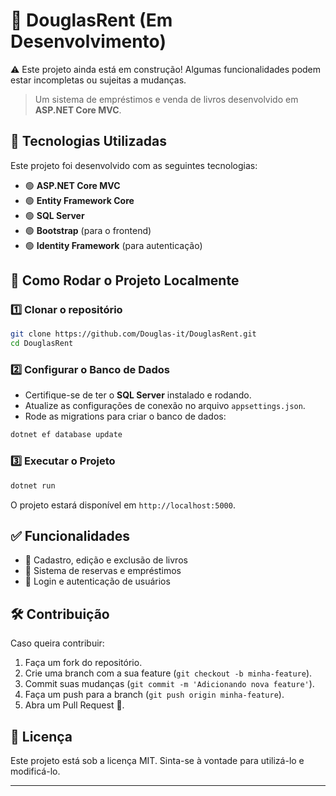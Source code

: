 
# 📌 DouglasRent (Em Desenvolvimento)
⚠️ Este projeto ainda está em construção! Algumas funcionalidades podem estar incompletas ou sujeitas a mudanças.


> Um sistema de empréstimos e venda de livros desenvolvido em **ASP.NET Core MVC**.

## 🚀 Tecnologias Utilizadas

Este projeto foi desenvolvido com as seguintes tecnologias:

- 🟢 **ASP.NET Core MVC**
- 🟢 **Entity Framework Core**
- 🟢 **SQL Server**
- 🟢 **Bootstrap** (para o frontend)
- 🟢 **Identity Framework** (para autenticação)

## 🔧 Como Rodar o Projeto Localmente

### 1️⃣ Clonar o repositório
```bash
git clone https://github.com/Douglas-it/DouglasRent.git
cd DouglasRent
```

### 2️⃣ Configurar o Banco de Dados
- Certifique-se de ter o **SQL Server** instalado e rodando.
- Atualize as configurações de conexão no arquivo `appsettings.json`.
- Rode as migrations para criar o banco de dados:
```bash
dotnet ef database update
```

### 3️⃣ Executar o Projeto
```bash
dotnet run
```
O projeto estará disponível em `http://localhost:5000`.

## ✅ Funcionalidades

- 🔹 Cadastro, edição e exclusão de livros
- 🔹 Sistema de reservas e empréstimos
- 🔹 Login e autenticação de usuários


## 🛠️ Contribuição

Caso queira contribuir:
1. Faça um fork do repositório.
2. Crie uma branch com a sua feature (`git checkout -b minha-feature`).
3. Commit suas mudanças (`git commit -m 'Adicionando nova feature'`).
4. Faça um push para a branch (`git push origin minha-feature`).
5. Abra um Pull Request 🚀.

## 📜 Licença

Este projeto está sob a licença MIT. Sinta-se à vontade para utilizá-lo e modificá-lo.

---

